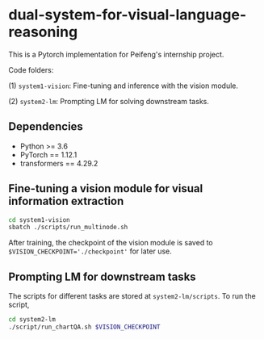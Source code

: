 # dual-system-for-visual-language-reasoning

This is a Pytorch implementation for Peifeng's internship project.

Code folders:

(1) `system1-vision`: Fine-tuning and inference with the vision module.

(2) `system2-lm`: Prompting LM for solving downstream tasks.

## Dependencies

- Python >= 3.6
- PyTorch == 1.12.1
- transformers == 4.29.2

## Fine-tuning a vision module for visual information extraction

```bash
cd system1-vision
sbatch ./scripts/run_multinode.sh 
```
After training, the checkpoint of the vision module is saved to `$VISION_CHECKPOINT='./checkpoint'` for later use.

## Prompting LM for downstream tasks

The scripts for different tasks are stored at `system2-lm/scripts`. To run the script,
```bash
cd system2-lm
./script/run_chartQA.sh $VISION_CHECKPOINT
```